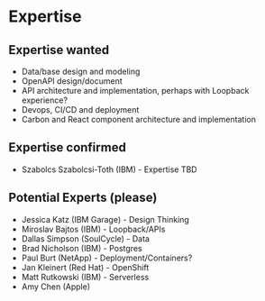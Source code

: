 # Expertise

## Expertise wanted
- Data/base design and modeling
- OpenAPI design/document
- API architecture and implementation, perhaps with Loopback experience?
- Devops, CI/CD and deployment
- Carbon and React component architecture and implementation

## Expertise confirmed
- Szabolcs Szabolcsi-Toth (IBM) - Expertise TBD

## Potential Experts (please)
- Jessica Katz (IBM Garage) - Design Thinking
- Miroslav Bajtos (IBM) - Loopback/APIs
- Dallas Simpson (SoulCycle) - Data
- Brad Nicholson (IBM) - Postgres
- Paul Burt (NetApp) - Deployment/Containers?
- Jan Kleinert (Red Hat) - OpenShift
- Matt Rutkowski (IBM) - Serverless
- Amy Chen (Apple)
